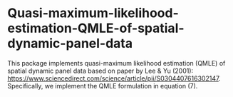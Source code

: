 # Quasi-maximum-likelihood-estimation-QMLE-of-spatial-dynamic-panel-data
This package implements quasi-maximum likelihood estimation (QMLE) of spatial dynamic panel data based on paper by Lee &amp; Yu (2001): https://www.sciencedirect.com/science/article/pii/S0304407616302147. Specifically, we implement the QMLE formulation in equation (7). 
